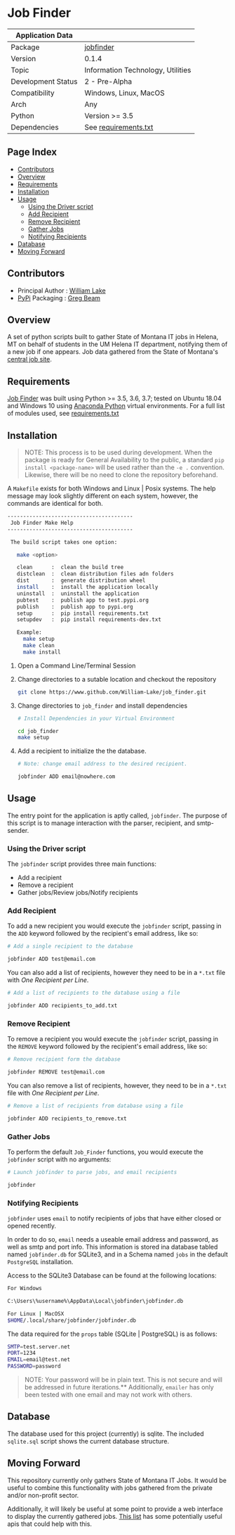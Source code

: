 # Job Finder

| Application Data ||
| ---| --- |
| Package            | [jobfinder][]
| Version            | 0.1.4
| Topic              | Information Technology, Utilities
| Development Status | 2 - Pre-Alpha
| Compatibility      | Windows, Linux, MacOS
| Arch               | Any
| Python             | Version >= 3.5
| Dependencies       | See [requirements.txt][]

## Page Index

- [Contributors](#contributors)
- [Overview](#overview)
- [Requirements](#requirements)
- [Installation](#installation)
- [Usage](#usage)
  - [Using the Driver script](#using-the-driver-script)
  - [Add Recipient](#add-recipient)
  - [Remove Recipient](#remove-recipient)
  - [Gather Jobs](#gather-jobs)
  - [Notifying Recipients](#notifying-recipients)
- [Database](#database)
- [Moving Forward](#moving-forward)

## Contributors

- Principal Author : [William Lake][]
- [PyPi][] Packaging : [Greg Beam][]

## Overview

A set of python scripts built to gather State of Montana IT jobs in Helena, MT
on behalf of students in the UM Helena IT department, notifying them of a new
job if one appears. Job data gathered from the State of Montana's
[central job site][].

## Requirements

[Job Finder][] was built using Python >= 3.5, 3.6, 3.7; tested on Ubuntu 18.04
and Windows 10 using [Anaconda Python](https://conda.io/docs/) virtual
environments. For a full list of modules used, see [requirements.txt][]

## Installation

>NOTE: This process is to be used during development. When the package is ready
> for General Availability to the public, a standard `pip install <package-name>`
> will be used rather than the `-e .` convention. Likewise, there will be no
> need to clone the repository beforehand.

A `Makefile` exists for both Windows and Linux | Posix systems. The help message
may look slightly different on each system, however, the commands are identical
for both.

```bash
----------------------------------------
 Job Finder Make Help
----------------------------------------

 The build script takes one option:

   make <option>

   clean      :  clean the build tree
   distclean  :  clean distribution files adn folders
   dist       :  generate distribution wheel
   install    :  install the application locally
   uninstall  :  uninstall the application
   pubtest    :  publish app to test.pypi.org
   publish    :  publish app to pypi.org
   setup      :  pip install requirements.txt
   setupdev   :  pip install requirements-dev.txt

   Example:
     make setup
     make clean
     make install
```

1. Open a Command Line/Terminal Session
1. Change directories to a sutable location and checkout the repository

    ```bash
    git clone https://www.github.com/William-Lake/job_finder.git
    ```

1. Change directories to `job_finder` and install dependencies

    ```bash
    # Install Dependencies in your Virtual Environment

    cd job_finder
    make setup
    ```

1. Add a recipient to initialize the the database.

    ```bash
    # Note: change email address to the desired recipient.

    jobfinder ADD email@nowhere.com
    ```

## Usage

The entry point for the application is aptly called, `jobfinder`. The purpose of
this script is to manage interaction with the parser, recipient, and
smtp-sender.

### Using the Driver script

The `jobfinder` script provides three main functions:

- Add a recipient
- Remove a recipient
- Gather jobs/Review jobs/Notify recipients

### Add Recipient

To add a new recipient you would execute the `jobfinder` script, passing in the
`ADD` keyword followed by the recipient's email address, like so:

```bash
# Add a single recipient to the database

jobfinder ADD test@email.com
```

You can also add a list of recipients, however they need to be in a `*.txt` file
with *One Recipient per Line*.

```bash
# Add a list of recipients to the database using a file

jobfinder ADD recipients_to_add.txt
```

### Remove Recipient

To remove a recipient you would execute the `jobfinder` script, passing in the
`REMOVE` keyword followed by the recipient's email address, like so:

```bash
# Remove recipient form the database

jobfinder REMOVE test@email.com
```

You can also remove a list of recipients, however, they need to be in a `*.txt`
file with *One Recipient per Line*.

```bash
# Remove a list of recipients from database using a file

jobfinder ADD recipients_to_remove.txt
```

### Gather Jobs

To perform the default `Job_Finder` functions, you would execute the `jobfinder`
script with no arguments:

```bash
# Launch jobfinder to parse jobs, and email recipients

jobfinder
```

### Notifying Recipients

`jobfinder` uses `email` to notify recipients of jobs that have either
closed or opened recently.

In order to do so, `email` needs a useable email address and password,
as well as smtp and port info. This information is stored ina  database tabled
named `jobfinder.db` for SQLite3, and in a Schema named `jobs` in
the default `PostgreSQL` installation.

Access to the SQLite3 Database can be found at the following locations:

```bash
For Windows

C:\Users\%username%\AppData\Local\jobfinder\jobfinder.db

For Linux | MacOSX
$HOME/.local/share/jobfinder/jobfinder.db
```

The data required for the `props` table (SQLite | PostgreSQL) is as follows:

```bash
SMTP=test.server.net
PORT=1234
EMAIL=email@test.net
PASSWORD=password
```

>NOTE: Your password will be in plain text. This is not secure and will
>be addressed in future iterations.** Additionally, `emailer` has only been
>tested with one email and may not work with others.

## Database

The database used for this project (currently) is sqlite. The included
`sqlite.sql` script shows the current database structure.

## Moving Forward

This repository currently only gathers State of Montana IT Jobs. It would be
useful to combine this functionality with jobs gathered from the private
and/or non-profit sector.

Additionally, it will likely be useful at some point to provide a web interface
to display the currently gathered jobs. [This list][] has some potentially
useful apis that could help with this.

[William Lake]: https://github.com/William-Lake/job_finder
[This list]: https://github.com/toddmotto/public-apis#jobs
[jobfinder]: https://github.com/William-Lake/job_finder
[Greg Beam]: https://github.com/KI7MT
[PyPi]: https://test.pypi.org/
[requirements.txt]: https://github.com/William-Lake/job_finder/blob/master/requirements.txt
[central job site]: https://mtstatejobs.taleo.net/careersection/200/jobsearch.ftl?lang=en
[this guide]: https://github.com/BurntSushi/nfldb/wiki/Python-&-pip-Windows-installation
[Job Finder]: https://github.com/William-Lake/job_finder
